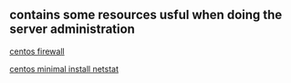 ## contains some resources usful when doing the server administration

[centos firewall](http://www.server-world.info/en/note?os=CentOS_7&p=initial_conf&f=2)

[centos minimal install netstat](http://cyruslab.net/2014/07/11/installing-netstat-on-centos-7-minimal-installation/)
